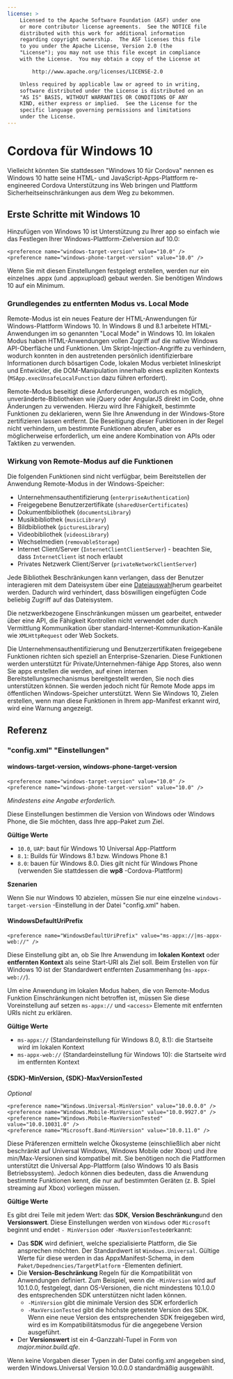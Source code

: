 ```yaml
---
license: >
    Licensed to the Apache Software Foundation (ASF) under one
    or more contributor license agreements.  See the NOTICE file
    distributed with this work for additional information
    regarding copyright ownership.  The ASF licenses this file
    to you under the Apache License, Version 2.0 (the
    "License"); you may not use this file except in compliance
    with the License.  You may obtain a copy of the License at

        http://www.apache.org/licenses/LICENSE-2.0

    Unless required by applicable law or agreed to in writing,
    software distributed under the License is distributed on an
    "AS IS" BASIS, WITHOUT WARRANTIES OR CONDITIONS OF ANY
    KIND, either express or implied.  See the License for the
    specific language governing permissions and limitations
    under the License.
---
```


# Cordova für Windows 10

Vielleicht könnten Sie stattdessen "Windows 10 für Cordova" nennen es Windows 10 hatte seine HTML- und JavaScript-Apps-Plattform re-engineered Cordova Unterstützung ins Web bringen und Plattform Sicherheitseinschränkungen aus dem Weg zu bekommen.

## Erste Schritte mit Windows 10

Hinzufügen von Windows 10 ist Unterstützung zu Ihrer app so einfach wie das Festlegen Ihrer Windows-Plattform-Zielversion auf 10.0:

    <preference name="windows-target-version" value="10.0" />
    <preference name="windows-phone-target-version" value="10.0" />
    

Wenn Sie mit diesen Einstellungen festgelegt erstellen, werden nur ein einzelnes .appx (und .appxupload) gebaut werden. Sie benötigen Windows 10 auf ein Minimum.

### Grundlegendes zu entfernten Modus vs. Local Mode

Remote-Modus ist ein neues Feature der HTML-Anwendungen für Windows-Plattform Windows 10. In Windows 8 und 8.1 arbeitete HTML-Anwendungen im so genannten "Local Mode" in Windows 10. Im lokalen Modus haben HTML-Anwendungen vollen Zugriff auf die native Windows API-Oberfläche und Funktionen. Um Skript-Injection-Angriffe zu verhindern, wodurch konnten in den austretenden persönlich identifizierbare Informationen durch bösartigen Code, lokalen Modus verbietet Inlineskript und Entwickler, die DOM-Manipulation innerhalb eines expliziten Kontexts (`MSApp.execUnsafeLocalFunction` dazu führen erfordert).

Remote-Modus beseitigt diese Anforderungen, wodurch es möglich, unveränderte-Bibliotheken wie jQuery oder AngularJS direkt im Code, ohne Änderungen zu verwenden. Hierzu wird Ihre Fähigkeit, bestimmte Funktionen zu deklarieren, wenn Sie Ihre Anwendung in der Windows-Store zertifizieren lassen entfernt. Die Beseitigung dieser Funktionen in der Regel nicht verhindern, um bestimmte Funktionen abrufen, aber es möglicherweise erforderlich, um eine andere Kombination von APIs oder Taktiken zu verwenden.

### Wirkung von Remote-Modus auf die Funktionen

Die folgenden Funktionen sind nicht verfügbar, beim Bereitstellen der Anwendung Remote-Modus in der Windows-Speicher:

  * Unternehmensauthentifizierung (`enterpriseAuthentication`)
  * Freigegebene Benutzerzertifikate (`sharedUserCertificates`)
  * Dokumentbibliothek (`documentsLibrary`)
  * Musikbibliothek (`musicLibrary`)
  * Bildbibliothek (`picturesLibrary`)
  * Videobibliothek (`videosLibrary`)
  * Wechselmedien (`removableStorage`)
  * Internet Client/Server (`InternetClientClientServer`) - beachten Sie, dass `InternetClient` ist noch erlaubt
  * Privates Netzwerk Client/Server (`privateNetworkClientServer`)

Jede Bibliothek Beschränkungen kann verlangen, dass der Benutzer interagieren mit dem Dateisystem über eine [Dateiauswahl](https://msdn.microsoft.com/en-us/library/windows/apps/windows.storage.pickers.fileopenpicker.aspx)herum gearbeitet werden. Dadurch wird verhindert, dass böswilligen eingefügten Code beliebig Zugriff auf das Dateisystem.

Die netzwerkbezogene Einschränkungen müssen um gearbeitet, entweder über eine API, die Fähigkeit Kontrollen nicht verwendet oder durch Vermittlung Kommunikation über standard-Internet-Kommunikation-Kanäle wie `XMLHttpRequest` oder Web Sockets.

Die Unternehmensauthentifizierung und Benutzerzertifikaten freigegebene Funktionen richten sich speziell an Enterprise-Szenarien. Diese Funktionen werden unterstützt für Private/Unternehmen-fähige App Stores, also wenn Sie apps erstellen die werden, auf einen internen Bereitstellungsmechanismus bereitgestellt werden, Sie noch dies unterstützen können. Sie werden jedoch nicht für Remote Mode apps im öffentlichen Windows-Speicher unterstützt. Wenn Sie Windows 10, Zielen erstellen, wenn man diese Funktionen in Ihrem app-Manifest erkannt wird, wird eine Warnung angezeigt.

## Referenz

### "config.xml" "Einstellungen"

#### windows-target-version, windows-phone-target-version

    <preference name="windows-target-version" value="10.0" />
    <preference name="windows-phone-target-version" value="10.0" />
    

*Mindestens eine Angabe erforderlich.*

Diese Einstellungen bestimmen die Version von Windows oder Windows Phone, die Sie möchten, dass Ihre app-Paket zum Ziel.

**Gültige Werte**

  * `10.0`, `UAP`: baut für Windows 10 Universal App-Plattform
  * `8.1`: Builds für Windows 8.1 bzw. Windows Phone 8.1
  * `8.0`: bauen für Windows 8.0. Dies gilt nicht für Windows Phone (verwenden Sie stattdessen die **wp8** -Cordova-Plattform)

**Szenarien**

Wenn Sie nur Windows 10 abzielen, müssen Sie nur eine einzelne `windows-target-version` -Einstellung in der Datei "config.xml" haben.

#### WindowsDefaultUriPrefix

    <preference name="WindowsDefaultUriPrefix" value="ms-appx://|ms-appx-web://" />
    

Diese Einstellung gibt an, ob Sie Ihre Anwendung im **lokalen Kontext** oder **entfernten Kontext** als seine Start-URI als Ziel soll. Beim Erstellen von für Windows 10 ist der Standardwert entfernten Zusammenhang (`ms-appx-web://`).

Um eine Anwendung im lokalen Modus haben, die von Remote-Modus Funktion Einschränkungen nicht betroffen ist, müssen Sie diese Voreinstellung auf setzen `ms-appx://` und `<access>` Elemente mit entfernten URIs nicht zu erklären.

**Gültige Werte**

  * `ms-appx://` (Standardeinstellung für Windows 8.0, 8.1): die Startseite wird im lokalen Kontext
  * `ms-appx-web://` (Standardeinstellung für Windows 10): die Startseite wird im entfernten Kontext

#### {SDK}-MinVersion, {SDK}-MaxVersionTested

*Optional*

    <preference name="Windows.Universal-MinVersion" value="10.0.0.0" />
    <preference name="Windows.Mobile-MinVersion" value="10.0.9927.0" />
    <preference name="Windows.Mobile-MaxVersionTested" value="10.0.10031.0" />
    <preference name="Microsoft.Band-MinVersion" value="10.0.11.0" />
    

Diese Präferenzen ermitteln welche Ökosysteme (einschließlich aber nicht beschränkt auf Universal Windows, Windows Mobile oder Xbox) und ihre min/Max-Versionen sind kompatibel mit. Sie benötigen noch die Plattformen unterstützt die Universal App-Plattform (also Windows 10 als Basis Betriebssystem). Jedoch können dies bedeuten, dass die Anwendung bestimmte Funktionen kennt, die nur auf bestimmten Geräten (z. B. Spiel streaming auf Xbox) vorliegen müssen.

**Gültige Werte**

Es gibt drei Teile mit jedem Wert: das **SDK**, **Version Beschränkung**und den **Versionswert**. Diese Einstellungen werden von `Windows` oder `Microsoft` beginnt und endet `- MinVersion` oder `-MaxVersionTested`erkannt:

  * Das **SDK** wird definiert, welche spezialisierte Plattform, die Sie ansprechen möchten. Der Standardwert ist `Windows.Universal`. Gültige Werte für diese werden in das AppxManifest-Schema, in dem `Paket/Depednencies/TargetPlatform` -Elementen definiert.
  * Die **Version-Beschränkung** Regeln für die Kompatibilität von Anwendungen definiert. Zum Beispiel, wenn die `-MinVersion` wird auf 10.1.0.0, festgelegt, dann OS-Versionen, die nicht mindestens 10.1.0.0 des entsprechenden SDK unterstützen nicht laden können. 
      * `-MinVersion` gibt die minimale Version des SDK erforderlich
      * `-MaxVersionTested` gibt die höchste getestete Version des SDK. Wenn eine neue Version des entsprechenden SDK freigegeben wird, wird es im Kompatibilitätsmodus für die angegebene Version ausgeführt.
  * Der **Versionswert** ist ein 4-Ganzzahl-Tupel in Form von *major.minor.build.qfe*. 

Wenn keine Vorgaben dieser Typen in der Datei config.xml angegeben sind, werden Windows.Universal Version 10.0.0.0 standardmäßig ausgewählt.